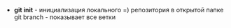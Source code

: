 - **git init** - инициализация локального =) репозитория в открытой папке
git branch - показывает все ветки